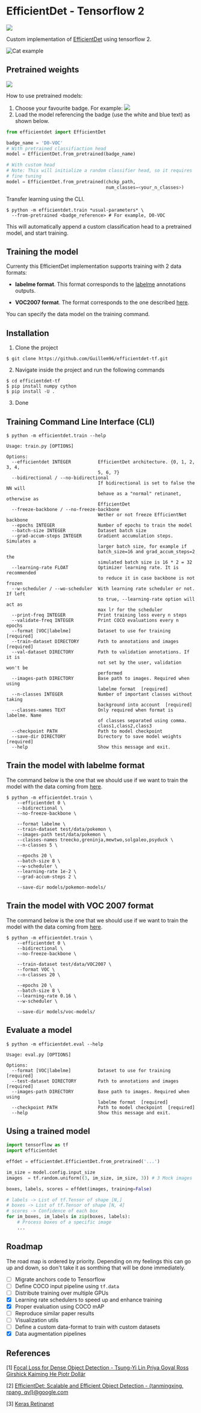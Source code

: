 # EfficientDet - Tensorflow 2 

![](https://raw.githubusercontent.com/aleen42/badges/master/src/tensorflow.svg?sanitize=true)

Custom implementation of [EfficientDet](https://arxiv.org/abs/1911.09070) using 
tensorflow 2.

![Cat example](imgs/voc2007_1.png)

## Pretrained weights

![](https://img.shields.io/badge/Weights-D0--VOC-9cf)

How to use pretrained models:

1. Choose your favourite badge. For example: ![](https://img.shields.io/badge/Weights-D0--VOC-9cf)
2. Load the model referencing the badge (use the white and blue text) as shown below.

```python
from efficientdet import EfficientDet

badge_name = 'D0-VOC'
# With pretrained classifiaction head
model = EfficientDet.from_pretrained(badge_name)

# With custom head
# Note: This will initialize a random classifier head, so it requires
# fine tuning
model = EfficientDet.from_pretrained(chckp_path, 
                                     num_classes=<your_n_classes>)
```

Transfer learning using the CLI.

```
$ python -m efficientdet.train *usual-parameters* \
  --from-pretrained <badge_reference> # For example, D0-VOC
```

This will automatically append a custom classification head to a pretrained model, and start training.


## Training the model

Currenty this EfficientDet implementation supports training with 2 data formats:

- **labelme format**. This format corresponds to the [labelme](https://github.com/wkentaro/labelme)
annotations outputs.

- **VOC2007 format**. The format corresponds to the one described [here](http://host.robots.ox.ac.uk/pascal/VOC/voc2007/).

You can specify the data model on the training command.


## Installation

1. Clone the project

```
$ git clone https://github.com/Guillem96/efficientdet-tf.git
```

2. Navigate inside the project and run the following commands

```
$ cd efficientdet-tf
$ pip install numpy cython
$ pip install -U .
```

3. Done 

## Training Command Line Interface (CLI)

```
$ python -m efficientdet.train --help

Usage: train.py [OPTIONS]

Options:
  --efficientdet INTEGER          EfficientDet architecture. {0, 1, 2, 3, 4,
                                  5, 6, 7}
  --bidirectional / --no-bidirectional
                                  If bidirectional is set to false the NN will
                                  behave as a "normal" retinanet, otherwise as
                                  EfficientDet
  --freeze-backbone / --no-freeze-backbone
                                  Wether or not freeze EfficientNet backbone
  --epochs INTEGER                Number of epochs to train the model
  --batch-size INTEGER            Dataset batch size
  --grad-accum-steps INTEGER      Gradient accumulation steps. Simulates a
                                  larger batch size, for example if
                                  batch_size=16 and grad_accum_steps=2 the
                                  simulated batch size is 16 * 2 = 32
  --learning-rate FLOAT           Optimizer learning rate. It is recommended
                                  to reduce it in case backbone is not frozen
  --w-scheduler / --wo-scheduler  With learning rate scheduler or not. If left
                                  to true, --learning-rate option will act as
                                  max lr for the scheduler
  --print-freq INTEGER            Print training loss every n steps
  --validate-freq INTEGER         Print COCO evaluations every n epochs
  --format [VOC|labelme]          Dataset to use for training  [required]
  --train-dataset DIRECTORY       Path to annotations and images  [required]
  --val-dataset DIRECTORY         Path to validation annotations. If it is
                                  not set by the user, validation won't be
                                  performed
  --images-path DIRECTORY         Base path to images. Required when using
                                  labelme format  [required]
  --n-classes INTEGER             Number of important classes without taking
                                  background into account  [required]
  --classes-names TEXT            Only required when format is labelme. Name
                                  of classes separated using comma.
                                  class1,class2,class3
  --checkpoint PATH               Path to model checkpoint
  --save-dir DIRECTORY            Directory to save model weights  [required]
  --help                          Show this message and exit.
```

## Train the model with labelme format

The command below is the one that we should use if we want to train the model with
the data coming from [here](https://github.com/Guillem96/efficientdet-tf/tree/master/test/data/pokemon).

```
$ python -m efficientdet.train \
    --efficientdet 0 \
    --bidirectional \
    --no-freeze-backbone \

    --format labelme \
    --train-dataset test/data/pokemon \
    --images-path test/data/pokemon \
    --classes-names treecko,greninja,mewtwo,solgaleo,psyduck \
    --n-classes 5 \
    
    --epochs 20 \
    --batch-size 8 \
    --w-scheduler \
    --learning-rate 1e-2 \
    --grad-accum-steps 2 \

    --save-dir models/pokemon-models/
```

## Train the model with VOC 2007 format

The command below is the one that we should use if we want to train the model with
the data coming from [here](https://github.com/Guillem96/efficientdet-tf/tree/master/test/data/VOC2007).

```
$ python -m efficientdet.train \
    --efficientdet 0 \
    --bidirectional \
    --no-freeze-backbone \

    --train-dataset test/data/VOC2007 \
    --format VOC \
    --n-classes 20 \
    
    --epochs 20 \
    --batch-size 8 \
    --learning-rate 0.16 \
    --w-scheduler \

    --save-dir models/voc-models/
```

## Evaluate a model

```
$ python -m efficientdet.eval --help

Usage: eval.py [OPTIONS]

Options:
  --format [VOC|labelme]          Dataset to use for training  [required]
  --test-dataset DIRECTORY        Path to annotations and images  [required]
  --images-path DIRECTORY         Base path to images. Required when using
                                  labelme format  [required]
  --checkpoint PATH               Path to model checkpoint  [required]
  --help                          Show this message and exit.
```

## Using a trained model

```python
import tensorflow as tf
import efficientdet

effdet = efficientdet.EfficientDet.from_pretrained('...')

im_size = model.config.input_size
images  = tf.random.uniform((3, im_size, im_size, 3)) # 3 Mock images

boxes, labels, scores = effdet(images, training=False)

# labels -> List of tf.Tensor of shape [N,]
# boxes -> List of tf.Tensor of shape [N, 4]
# scores -> Confidence of each box
for im_boxes, im_labels in zip(boxes, labels):
    # Process boxes of a specific image
    ...
```

## Roadmap

The road map is ordered by priority. Depending on my feelings this can go up and down, so don't take it as somthing that will be done immediately.

- [ ] Migrate anchors code to Tensorflow
- [ ] Define COCO input pipeline using `tf.data`
- [ ] Distribute training over multiple GPUs
- [x] Learning rate schedulers to speed up and enhance training
- [x] Proper evaluation using COCO mAP
- [ ] Reproduce similar paper results
- [ ] Visualization utils
- [ ] Define a custom data-format to train with custom datasets
- [x] Data augmentation pipelines

## References

[1] [Focal Loss for Dense Object Detection - Tsung-Yi Lin Priya Goyal Ross Girshick Kaiming He Piotr Dollár](https://arxiv.org/abs/1708.02002)

[2] [EfficientDet: Scalable and Efficient Object Detection - {tanmingxing, rpang, qvl}@google.com](https://arxiv.org/abs/1911.09070)

[3] [Keras Retinanet](https://github.com/fizyr/keras-retinanet/)

